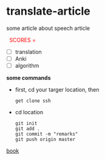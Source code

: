 # translate-article
 some article about speech article

<font color=red>  SCORES =   </font>

- [ ] translation
- [ ] Anki
- [ ] algorithm

 **some commands**

- first, cd your targer location, then 

  ```shell
  get clone ssh
  ```

- cd location

  ```shell
  git init
  git add .
  git commit -m "remarks"
  git push origin master
  ```

[book](<https://ebook.lorefree.com/>)

